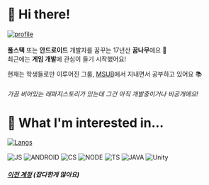 # 👋 Hi there!
[![profile](https://github-readme-stats.vercel.app/api?username=parkym0917&show_icons=true&theme=tokyonight)]()<br><br>
**풀스택** 또는 **안드로이드** 개발자를 꿈꾸는 17년산 **꿈나무**에요 🌳    
최근에는 **게임 개발**에 관심이 들기 시작했어요!
  
현재는 학생들로만 이루어진 그룹, [MSUB](https://msub.kr)에서 지내면서 공부하고 있어요 📚
###### 가끔 비어있는 레파지스토리가 있는데 그건 아직 개발중이거나 비공개에요!

# 🤔 What I'm interested in...
[![Langs](https://github-readme-stats.vercel.app/api/top-langs/?username=parkym0917&layout=compact&hide=css,xml&theme=tokyonight)]()<br><br>
<img alt="JS" src="https://img.shields.io/badge/JavaScript-f7df1e?style=flat-square&logo=javascript&logoColor=white" />
<img alt="ANDROID" src="https://img.shields.io/badge/Android-3ddc84?style=flat-square&logo=android&logoColor=white" />
<img alt="CS" src="https://img.shields.io/badge/C%23-23912?style=flat-square&logo=c%20sharp&logoColor=white" />
<img alt="NODE" src="https://img.shields.io/badge/Node.js-339933?style=flat-square&logo=node.js&logoColor=white" />
<img alt="TS" src="https://img.shields.io/badge/TypeScript-007ACC?style=flat-square&logo=typescript&logoColor=white" />
<img alt="JAVA" src="https://img.shields.io/badge/Java-00758f?style=flat-square&logo=java&logoColor=white" />
<img alt="Unity" src="https://img.shields.io/badge/Unity-000000?style=flat-square&logo=unity&logoColor=white" />

##### [이전 계정](https://github.com/NoBrain0917) (잡다한게 많아요)
